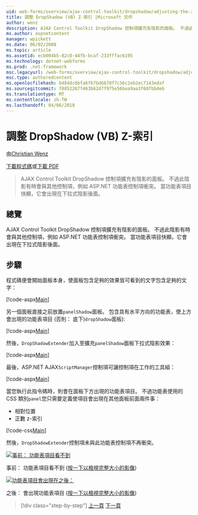 ```yaml
---
uid: web-forms/overview/ajax-control-toolkit/dropshadow/adjusting-the-z-index-of-a-dropshadow-vb
title: 調整 DropShadow (VB) Z-索引 |Microsoft 文件
author: wenz
description: AJAX Control Toolkit DropShadow 控制項擴充有陰影的面板。 不過此陰影有時會與其他控制項，如 insta 衝突...
ms.author: aspnetcontent
manager: wpickett
ms.date: 06/02/2008
ms.topic: article
ms.assetid: ecb004b5-82c0-44fb-bcaf-233fffac6195
ms.technology: dotnet-webforms
ms.prod: .net-framework
msc.legacyurl: /web-forms/overview/ajax-control-toolkit/dropshadow/adjusting-the-z-index-of-a-dropshadow-vb
msc.type: authoredcontent
ms.openlocfilehash: b484dc6bfa6f67bd6b70f7c36c2eb2ec7143edaf
ms.sourcegitcommit: f8852267f463b62d7f975e56bea9aa3f68fbbdeb
ms.translationtype: MT
ms.contentlocale: zh-TW
ms.lasthandoff: 04/06/2018
---
```

<a name="adjusting-the-z-index-of-a-dropshadow-vb"></a>調整 DropShadow (VB) Z-索引
====================
由[Christian Wenz](https://github.com/wenz)

[下載程式碼](http://download.microsoft.com/download/5/1/6/51652a81-500b-4f6b-88d3-617103e7941e/DropShadow1.vb.zip)或[下載 PDF](http://download.microsoft.com/download/b/6/a/b6ae89ee-df69-4c87-9bfb-ad1eb2b23373/dropshadow1VB.pdf)

> AJAX Control Toolkit DropShadow 控制項擴充有陰影的面板。 不過此陰影有時會與其他控制項，例如 ASP.NET 功能表控制項衝突。 當功能表項目快顯，它會出現在下拉式陰影後面。


## <a name="overview"></a>總覽

AJAX Control Toolkit DropShadow 控制項擴充有陰影的面板。 不過此陰影有時會與其他控制項，例如 ASP.NET 功能表控制項衝突。 當功能表項目快顯，它會出現在下拉式陰影後面。

## <a name="steps"></a>步驟

程式碼便會開始面板本身，使面板包含足夠的效果皆可看到的文字包含足夠的文字：

[!code-aspx[Main](adjusting-the-z-index-of-a-dropshadow-vb/samples/sample1.aspx)]

另一個面板直接之前放置`panelShadow`面板。 包含具有水平方向的功能表，使上方會出現的功能表項目 (否則： 底下)`dropShadow`面板):

[!code-aspx[Main](adjusting-the-z-index-of-a-dropshadow-vb/samples/sample2.aspx)]

然後，`DropShadowExtender`加入至擴充`panelShadow`面板下拉式陰影效果：

[!code-aspx[Main](adjusting-the-z-index-of-a-dropshadow-vb/samples/sample3.aspx)]

最後，ASP.NET AJAX`ScriptManager`控制項可讓控制項在工作的工具組：

[!code-aspx[Main](adjusting-the-z-index-of-a-dropshadow-vb/samples/sample4.aspx)]

當您執行此指令碼時，則會在面板下方出現的功能表項目。 不過功能表使用的 CSS 類別`panel`您只需要定義使項目會出現在其他面板前面兩件事：

- 相對位置
- 正數 z-索引

[!code-css[Main](adjusting-the-z-index-of-a-dropshadow-vb/samples/sample5.css)]

然後，`DropShadowExtender`控制項未與此功能表控制項不再衝突。


[![事前： 功能表項目看不到](adjusting-the-z-index-of-a-dropshadow-vb/_static/image2.png)](adjusting-the-z-index-of-a-dropshadow-vb/_static/image1.png)

事前： 功能表項目看不到 ([按一下以檢視完整大小的影像](adjusting-the-z-index-of-a-dropshadow-vb/_static/image3.png))


[![功能表項目會出現在之後：](adjusting-the-z-index-of-a-dropshadow-vb/_static/image5.png)](adjusting-the-z-index-of-a-dropshadow-vb/_static/image4.png)

之後： 會出現功能表項目 ([按一下以檢視完整大小的影像](adjusting-the-z-index-of-a-dropshadow-vb/_static/image6.png))

> [!div class="step-by-step"]
> [上一頁](manipulating-dropshadow-properties-from-client-code-cs.md)
> [下一頁](manipulating-dropshadow-properties-from-client-code-vb.md)
